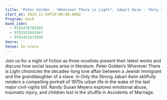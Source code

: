 ```yaml
---
title: 'Peter Golden - *Wherever There is Light*, Jabari Asim - *Only the Strong*, Randy Susan Meyers - *Accidents of Marriage*'
start_at: 2015-11-04T19:00:00.000Z
Program: bash
book_isbn:
  - 9781476705583
  - 9781932841947
  - 9781451673050
Genre: ''
Venue: In-store
---
```


Join us for a night of fiction as three novelists present their latest works and discuss how social issues arise in literature. Peter Golden’s Wherever There is Light chronicles the decades-long love affair between a Jewish immigrant and the granddaughter of a slave. In Only the Strong Jabari Asim skillfully renders a compelling portrait of 1970s urban life in the wake of the last major civil-rights bill. Randy Susan Meyers explores emotional abuse, traumatic injury, and children lost in the shuffle in Accidents of Marriage.